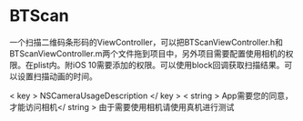 # BTScan
一个扫描二维码条形码的ViewController，可以把BTScanViewController.h和BTScanViewController.m两个文件拖到项目中，另外项目需要配置使用相机的权限。在plist内。附iOS 10需要添加的权限。可以使用block回调获取扫描结果。可以设置扫描动画的时间。

< key > NSCameraUsageDescription </ key >  < string > App需要您的同意，才能访问相机</ string >
由于需要使用相机请使用真机进行测试

